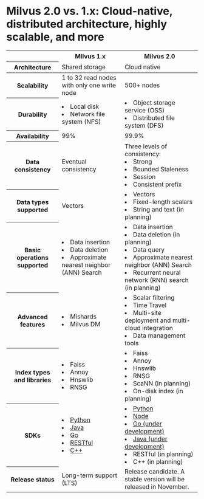 # Milvus 2.0 vs. 1.x: Cloud-native, distributed architecture, highly scalable, and more


<table class="comparison">
<thead>
	<tr>
		<th>&nbsp;</th>
		<th>Milvus 1.x</th>
		<th>Milvus 2.0</th>
	</tr>
	<tr>
		<th>Architecture</th>
		<td>Shared storage</td>
		<td>Cloud native</td>
	</tr>
</thead>
<tbody>
	<tr>
		<th>Scalability</th>
		<td>1 to 32 read nodes with only one write node</td>
		<td>500+ nodes</td>
	</tr>
  	<tr>
		<th>Durability</th>
		<td><li>Local disk</li><li>Network file system (NFS)</li></td>
		<td><li>Object storage service (OSS)</li><li>Distributed file system (DFS)</li></td>
	</tr>
  	<tr>
		<th>Availability</th>
		<td>99%</td>
		<td>99.9%</td>
	</tr>
	<tr>
		<th>Data consistency</th>
		<td>Eventual consistency</td>
		<td>Three levels of consistency:<li>Strong</li><li>Bounded Staleness</li><li>Session</li><li>Consistent prefix</li></td>
	</tr>
	<tr>
		<th>Data types supported</th>
		<td>Vectors</td>
		<td><li>Vectors</li><li>Fixed-length scalars</li><li>String and text (in planning)</li></td>
	</tr>
	<tr>
		<th>Basic operations supported</th>
		<td><li>Data insertion</li><li>Data deletion</li><li>Approximate nearest neighbor (ANN) Search</li></td>
		<td><li>Data insertion</li><li>Data deletion (in planning)</li><li>Data query</li><li>Approximate nearest neighbor (ANN) Search</li><li>Recurrent neural network (RNN) search (in planning)</li></td>
	</tr>
	<tr>
		<th>Advanced features</th>
		<td><li>Mishards</li><li>Milvus DM</li></td>
		<td><li>Scalar filtering</li><li>Time Travel</li><li>Multi-site deployment and multi-cloud integration</li><li>Data management tools</li></td>
	</tr>
	<tr>
		<th>Index types and libraries</th>
		<td><li>Faiss</li><li>Annoy</li><li>Hnswlib</li><li>RNSG</li></td>
		<td><li>Faiss</li><li>Annoy</li><li>Hnswlib</li><li>RNSG</li><li>ScaNN (in planning)</li><li>On-disk index (in planning)</li></td>
	</tr>
	<tr>
		<th>SDKs</th>
		<td><li><a href="https://github.com/milvus-io/pymilvus/tree/1.x">Python<a></li><li><a href="https://github.com/milvus-io/milvus-sdk-java">Java</a></li><li><a href="https://github.com/milvus-io/milvus-sdk-go/tree/1.x">Go</a></li><li><a href="https://github.com/milvus-io/milvus/tree/1.1/core/src/server/web_impl">RESTful</a></li><li><a href="https://github.com/milvus-io/milvus/tree/1.1/sdk">C++</a></li></td>
		<td><li><a href="https://github.com/milvus-io/pymilvus">Python<a></li><li><a href="https://github.com/milvus-io/milvus-sdk-node">Node</a></li><li><a href="https://github.com/milvus-io/milvus-sdk-go">Go (under development)</a></li><li><a href="https://github.com/milvus-io/milvus-sdk-java/tree/master">Java (under development)</a></li><li>RESTful (in planning)</li><li>C++ (in planning)</li></td>
	</tr>
	<tr>
		<th>Release status</th>
		<td>Long-term support (LTS)</td>
		<td>Release candidate. A stable version will be released in November.</td>
	</tr>
</tbody>
</table>
